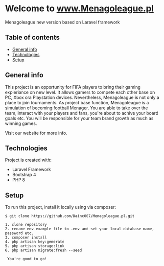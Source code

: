 # Welcome to www.Menagoleague.pl
Menagoleague new version based on Laravel framework

## Table of contents
* [General info](#general-info)
* [Technologies](#technologies)
* [Setup](#setup)

## General info
This project is an opportunity for FIFA players to bring their gaming expieriance on new level.
It allows gamers to compete each other base on PC, Xbox ora Playstation devices.
Nevertheless, Menagoleague is not only a place to join tournaments. As project base function,
Menagoleague is a simulation of becoming football Menager. You are able to take over the team,
interact with your players and fans, you're about to achive your board goals etc.
You will be responsible for your team brand growth as much as winning games.

Visit our website for more info.
	
## Technologies
Project is created with:
* Laravel Framework
* Bootstrap 4
* PHP 8
	
## Setup
To run this project, install it locally using via composer:

```
$ git clone https://github.com/Dainc007/Menagoleague.pl.git

1. clone repository
2. rename env-example file to .env and set your local database name, password etc.
3. composer install
4. php artisan key:generate
5. php artisan storage:link
6. php artisan migrate:fresh --seed

 You're good to go!

```


